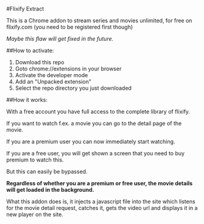 #Flixify Extract

This is a Chrome addon to stream series and movies  unlimited, for free on flixify.com (you need to be registered first though)

_Maybe this flaw will get fixed in the future._

##How to activate:
1. Download this repo
2. Goto chrome://extensions in your browser
3. Activate the developer mode
4. Add an "Unpacked extension"
5. Select the repo directory you just downloaded


##How it works:

With a free account you have full access to the complete  library of flixify.

If you want to watch f.ex. a movie you can go to the detail page of the movie. 

If you are a premium user you can now immediately start watching.

If you are a free user, you will get shown a screen that you need to buy premium to watch this.

But this can easily be bypassed.

**Regardless of whether you are a premium or free user, the movie details will get loaded in the background.**

What this addon does is, it injects a javascript file into the site which listens for the movie detail request, catches it, gets the video url and displays it in a new player on the site.

